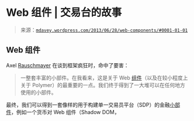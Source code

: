 <!--yml

类别：未分类

日期：2024 年 05 月 18 日 06:22:59

-->

# Web 组件 | 交易台的故事

> 来源：[`mdavey.wordpress.com/2013/06/28/web-components/#0001-01-01`](https://mdavey.wordpress.com/2013/06/28/web-components/#0001-01-01)

## Web 组件

Axel [Rauschmayer](http://www.2ality.com/2013/05/google-polymer.html) 在谈到框架疯狂时，命中了要害： 

> 一整套丰富的小部件。在我看来，这是关于 Web [组件](http://www.w3.org/TR/components-intro/)（以及在较小程度上关于 Polymer）的最重要的一点。我们终于得到了一大堆可以在任何地方使用的小部件。

最终，我们可以得到一套像样的用于构建单一交易员平台（SDP）的金融[小部件](https://developers.google.com/events/io/sessions/318907648)，例如一个货币对 Web 组件（Shadow DOM，<template>，自定义元素，MDV，新的 CSS 原语）

~ 由 mdavey 于 2013 年 6 月 28 日发布。

发表在[JavaScript](https://mdavey.wordpress.com/category/languages/javascript/)

标签：[WebComponents](https://mdavey.wordpress.com/tag/webcomponents/)

